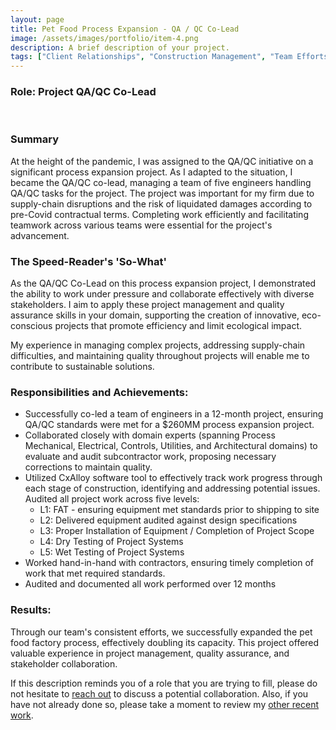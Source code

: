 ```yaml
---
layout: page
title: Pet Food Process Expansion - QA / QC Co-Lead
image: /assets/images/portfolio/item-4.png
description: A brief description of your project.
tags: ["Client Relationships", "Construction Management", "Team Efforts"]
---
```


### Role: Project QA/QC Co-Lead
<br>

### Summary
At the height of the pandemic,  I was assigned to the QA/QC initiative on a significant process expansion project. As I adapted to the situation, I became the QA/QC co-lead, managing a team of five engineers handling QA/QC tasks for the project. The project was important for my firm due to supply-chain disruptions and the risk of liquidated damages according to pre-Covid contractual terms. Completing work efficiently and facilitating teamwork across various teams were essential for the project's advancement.

### The Speed-Reader's 'So-What'
As the QA/QC Co-Lead on this process expansion project, I demonstrated the ability to work under pressure and collaborate effectively with diverse stakeholders. I aim to apply these project management and quality assurance skills in your domain, supporting the creation of innovative, eco-conscious projects that promote efficiency and limit ecological impact.

My experience in managing complex projects, addressing supply-chain difficulties, and maintaining quality throughout projects will enable me to contribute to sustainable solutions.

### Responsibilities and Achievements:

- Successfully co-led a team of engineers in a 12-month project, ensuring QA/QC standards were met for a $260MM process expansion project. 
- Collaborated closely with domain experts (spanning Process Mechanical, Electrical, Controls, Utilities, and Architectural domains) to evaluate and audit subcontractor work, proposing necessary corrections to maintain quality.
- Utilized CxAlloy software tool to effectively track work progress through each stage of construction, identifying and addressing potential issues. Audited all project work across five levels:
    - L1: FAT - ensuring equipment met standards prior to shipping to site
    - L2: Delivered equipment audited against design specifications
    - L3: Proper Installation of Equipment / Completion of Project Scope
    - L4: Dry Testing of Project Systems
    - L5: Wet Testing of Project Systems
- Worked hand-in-hand with contractors, ensuring timely completion of work that met required standards.
- Audited and documented all work performed over 12 months

### Results:

Through our team's consistent efforts, we successfully expanded the pet food factory process, effectively doubling its capacity. This project offered valuable experience in project management, quality assurance, and stakeholder collaboration.

If this description reminds you of a role that you are trying to fill, please do not hesitate to [reach out](/contact) to discuss a potential collaboration. Also, if you have not already done so, please take a moment to review my [other recent work](/portfolio).